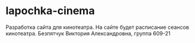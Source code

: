 # lapochka-cinema
Разработка сайта для кинотеатра. На сайте будет расписание сеансов кинотеатра.
Безпятчук Виктория Александровна, группа 609-21
